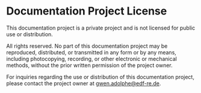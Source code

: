 # Documentation Project License

This documentation project is a private project and is not licensed for public use or distribution.

All rights reserved. No part of this documentation project may be reproduced, distributed, or transmitted in any form or by any means, including photocopying, recording, or other electronic or mechanical methods, without the prior written permission of the project owner.

For inquiries regarding the use or distribution of this documentation project, please contact the project owner at [gwen.adolphe@edf-re.de](mailto:gwen.adolphe@edf-re.de).